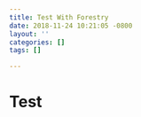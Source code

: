 ```yaml
---
title: Test With Forestry
date: 2018-11-24 10:21:05 -0800
layout: ''
categories: []
tags: []

---
```

# Test